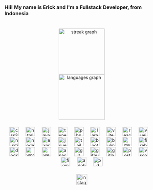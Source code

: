 <h3 align="left">Hii! My name is Erick and I'm a Fullstack Developer, from Indonesia</h3>

###

<br clear="both">

<div align="center">
  <img src="https://streak-stats.demolab.com?user=erickchann&locale=en&mode=daily&theme=dracula&hide_border=false&border_radius=5" height="150" alt="streak graph" /> <br>
  <img src="https://github-readme-stats.vercel.app/api/top-langs?username=erickchann&locale=en&hide_title=false&layout=compact&card_width=320&langs_count=5&theme=react&hide_border=false" height="150" alt="languages graph"  />
</div>

###

<div align="center">
  <img src="https://skillicons.dev/icons?i=css" height="30" alt="css3 logo"  />
  <img width="15" />
  <img src="https://skillicons.dev/icons?i=html" height="30" alt="html5 logo"  />
  <img width="15" />
  <img src="https://skillicons.dev/icons?i=js" height="30" alt="javascript logo"  />
  <img width="15" />
  <img src="https://skillicons.dev/icons?i=ts" height="30" alt="typescript logo"  />
  <img width="15" />
  <img src="https://skillicons.dev/icons?i=php" height="30" alt="php logo"  />
  <img width="15" />
  <img src="https://skillicons.dev/icons?i=laravel" height="30" alt="laravel logo"  />
  <img width="15" />
  <img src="https://skillicons.dev/icons?i=vite" height="30" alt="vite logo"  />
  <img width="15" />
  <img src="https://skillicons.dev/icons?i=react" height="30" alt="react logo"  />
  <img width="15" />
  <img src="https://skillicons.dev/icons?i=vue" height="30" alt="vuejs logo"  />
  <img width="15" />
  <img src="https://skillicons.dev/icons?i=nuxtjs" height="30" alt="nuxtjs logo"  />
  <img width="15" />
  <img src="https://skillicons.dev/icons?i=nodejs" height="30" alt="nodejs logo"  />
  <img width="15" />
  <img src="https://skillicons.dev/icons?i=express" height="30" alt="express logo"  />
  <img width="15" />
  <img src="https://skillicons.dev/icons?i=jquery" height="30" alt="jquery logo"  />
  <img width="15" />
  <img src="https://skillicons.dev/icons?i=tailwind" height="30" alt="tailwindcss logo"  />
  <img width="15" />
  <img src="https://skillicons.dev/icons?i=bootstrap" height="30" alt="bootstrap logo"  />
  <img width="15" />
  <img src="https://cdn.jsdelivr.net/gh/devicons/devicon/icons/bulma/bulma-plain.svg" height="30" alt="bulma logo"  />
  <img width="15" />
  <img src="https://skillicons.dev/icons?i=mysql" height="30" alt="mysql logo"  />
  <img width="15" />
  <img src="https://skillicons.dev/icons?i=firebase" height="30" alt="firebase logo"  />
  <img width="15" />
  <img src="https://skillicons.dev/icons?i=docker" height="30" alt="docker logo"  />
  <img width="15" />
  <img src="https://skillicons.dev/icons?i=wordpress" height="30" alt="wordpress logo"  />
  <img width="15" />
  <img src="https://skillicons.dev/icons?i=webpack" height="30" alt="webpack logo"  />
  <img width="15" />
  <img src="https://skillicons.dev/icons?i=kafka" height="30" alt="apachekafka logo"  />
  <img width="15" />
  <img src="https://skillicons.dev/icons?i=git" height="30" alt="git logo"  />
  <img width="15" />
  <img src="https://skillicons.dev/icons?i=github" height="30" alt="github logo"  />
  <img width="15" />
  <img src="https://skillicons.dev/icons?i=gitlab" height="30" alt="gitlab logo"  />
  <img width="15" />
  <img src="https://skillicons.dev/icons?i=postman" height="30" alt="postman logo"  />
  <img width="15" />
  <img src="https://skillicons.dev/icons?i=vscode" height="30" alt="vscode logo"  />
  <img width="15" />
  <img src="https://cdn.jsdelivr.net/gh/devicons/devicon/icons/figma/figma-original.svg" height="30" alt="figma logo"  />
  <img width="15" />
  <img src="https://skillicons.dev/icons?i=ps" height="30" alt="adobephotoshop logo"  />
  <img width="15" />
  <img src="https://skillicons.dev/icons?i=xd" height="30" alt="xd logo"  />
</div>

###

<div align="center">
  <a href="https://www.instagram.com/erickchandra___" target="_blank">
    <img src="https://img.shields.io/static/v1?message=Instagram&logo=instagram&label=&color=E4405F&logoColor=white&labelColor=&style=for-the-badge" height="35" alt="instagram logo"  />
  </a>
</div>

###

